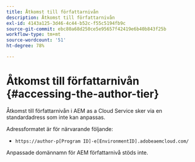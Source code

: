 ```yaml
---
title: Åtkomst till författarnivån
description: Åtkomst till författarnivån
exl-id: 4143a125-3d46-4c44-b52c-f55c5194fb9c
source-git-commit: ebc80a68d250ce5e95657f42419e6b40b843f25b
workflow-type: tm+mt
source-wordcount: '51'
ht-degree: 78%

---
```


# Åtkomst till författarnivån {#accessing-the-author-tier}

Åtkomst till författarnivån i AEM as a Cloud Service sker via en standardadress som inte kan anpassas.

Adressformatet är för närvarande följande:

* `https://author-p[Program ID]-e[EnvironmentID].adobeaemcloud.com/`

Anpassade domännamn för AEM författarnivå stöds inte.
